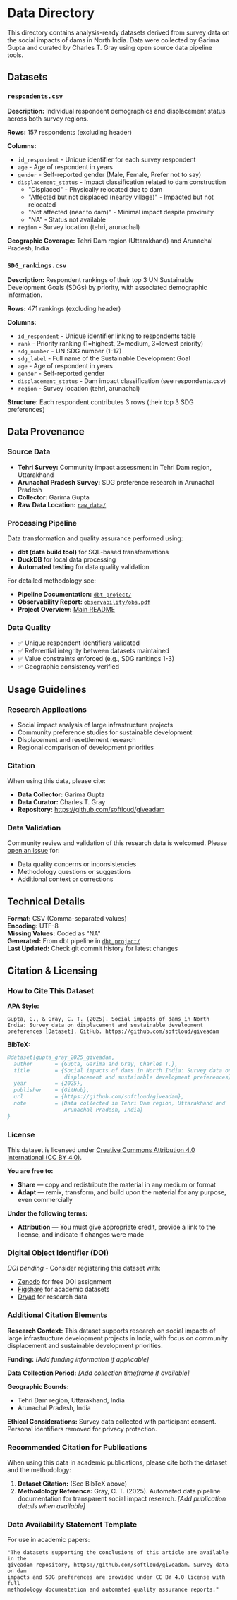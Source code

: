 # Data Directory

This directory contains analysis-ready datasets derived from survey data on the social impacts of dams in North India. Data were collected by Garima Gupta and curated by Charles T. Gray using open source data pipeline tools.

## Datasets

### `respondents.csv`
**Description:** Individual respondent demographics and displacement status across both survey regions.

**Rows:** 157 respondents (excluding header)

**Columns:**
- `id_respondent` - Unique identifier for each survey respondent
- `age` - Age of respondent in years
- `gender` - Self-reported gender (Male, Female, Prefer not to say)
- `displacement_status` - Impact classification related to dam construction
  - "Displaced" - Physically relocated due to dam
  - "Affected but not displaced (nearby village)" - Impacted but not relocated
  - "Not affected (near to dam)" - Minimal impact despite proximity
  - "NA" - Status not available
- `region` - Survey location (tehri, arunachal)

**Geographic Coverage:** Tehri Dam region (Uttarakhand) and Arunachal Pradesh, India

### `SDG_rankings.csv`
**Description:** Respondent rankings of their top 3 UN Sustainable Development Goals (SDGs) by priority, with associated demographic information.

**Rows:** 471 rankings (excluding header)

**Columns:**
- `id_respondent` - Unique identifier linking to respondents table
- `rank` - Priority ranking (1=highest, 2=medium, 3=lowest priority)
- `sdg_number` - UN SDG number (1-17)
- `sdg_label` - Full name of the Sustainable Development Goal
- `age` - Age of respondent in years
- `gender` - Self-reported gender
- `displacement_status` - Dam impact classification (see respondents.csv)
- `region` - Survey location (tehri, arunachal)

**Structure:** Each respondent contributes 3 rows (their top 3 SDG preferences)

## Data Provenance

### Source Data
- **Tehri Survey:** Community impact assessment in Tehri Dam region, Uttarakhand
- **Arunachal Pradesh Survey:** SDG preference research in Arunachal Pradesh
- **Collector:** Garima Gupta
- **Raw Data Location:** [`raw_data/`](../raw_data/)

### Processing Pipeline
Data transformation and quality assurance performed using:
- **dbt (data build tool)** for SQL-based transformations
- **DuckDB** for local data processing
- **Automated testing** for data quality validation

For detailed methodology see:
- **Pipeline Documentation:** [`dbt_project/`](../dbt_project/) 
- **Observability Report:** [`observability/obs.pdf`](../observability/obs.pdf)
- **Project Overview:** [Main README](../README.md)

### Data Quality
- ✅ Unique respondent identifiers validated
- ✅ Referential integrity between datasets maintained
- ✅ Value constraints enforced (e.g., SDG rankings 1-3)
- ✅ Geographic consistency verified

## Usage Guidelines

### Research Applications
- Social impact analysis of large infrastructure projects
- Community preference studies for sustainable development
- Displacement and resettlement research
- Regional comparison of development priorities

### Citation
When using this data, please cite:
- **Data Collector:** Garima Gupta
- **Data Curator:** Charles T. Gray
- **Repository:** https://github.com/softloud/giveadam

### Data Validation
Community review and validation of this research data is welcomed. Please [open an issue](https://github.com/softloud/giveadam/issues/new) for:
- Data quality concerns or inconsistencies
- Methodology questions or suggestions
- Additional context or corrections

## Technical Details

**Format:** CSV (Comma-separated values)  
**Encoding:** UTF-8  
**Missing Values:** Coded as "NA"  
**Generated:** From dbt pipeline in [`dbt_project/`](../dbt_project/)  
**Last Updated:** Check git commit history for latest changes

## Citation & Licensing

### How to Cite This Dataset

**APA Style:**
```
Gupta, G., & Gray, C. T. (2025). Social impacts of dams in North India: Survey data on displacement and sustainable development preferences [Dataset]. GitHub. https://github.com/softloud/giveadam
```

**BibTeX:**
```bibtex
@dataset{gupta_gray_2025_giveadam,
  author       = {Gupta, Garima and Gray, Charles T.},
  title        = {Social impacts of dams in North India: Survey data on 
                  displacement and sustainable development preferences},
  year         = {2025},
  publisher    = {GitHub},
  url          = {https://github.com/softloud/giveadam},
  note         = {Data collected in Tehri Dam region, Uttarakhand and 
                  Arunachal Pradesh, India}
}
```

### License

This dataset is licensed under [Creative Commons Attribution 4.0 International (CC BY 4.0)](https://creativecommons.org/licenses/by/4.0/).

**You are free to:**
- **Share** — copy and redistribute the material in any medium or format
- **Adapt** — remix, transform, and build upon the material for any purpose, even commercially

**Under the following terms:**
- **Attribution** — You must give appropriate credit, provide a link to the license, and indicate if changes were made

### Digital Object Identifier (DOI)

*DOI pending* - Consider registering this dataset with:
- [Zenodo](https://zenodo.org) for free DOI assignment
- [Figshare](https://figshare.com) for academic datasets
- [Dryad](https://datadryad.org) for research data

### Additional Citation Elements

**Research Context:** This dataset supports research on social impacts of large infrastructure development projects in India, with focus on community displacement and sustainable development priorities.

**Funding:** *[Add funding information if applicable]*

**Data Collection Period:** *[Add collection timeframe if available]*

**Geographic Bounds:** 
- Tehri Dam region, Uttarakhand, India
- Arunachal Pradesh, India

**Ethical Considerations:** Survey data collected with participant consent. Personal identifiers removed for privacy protection.

### Recommended Citation for Publications

When using this data in academic publications, please cite both the dataset and the methodology:

1. **Dataset Citation:** (See BibTeX above)
2. **Methodology Reference:** Gray, C. T. (2025). Automated data pipeline documentation for transparent social impact research. *[Add publication details when available]*

### Data Availability Statement Template

For use in academic papers:
```
"The datasets supporting the conclusions of this article are available in the 
giveadam repository, https://github.com/softloud/giveadam. Survey data on dam 
impacts and SDG preferences are provided under CC BY 4.0 license with full 
methodology documentation and automated quality assurance reports."
```